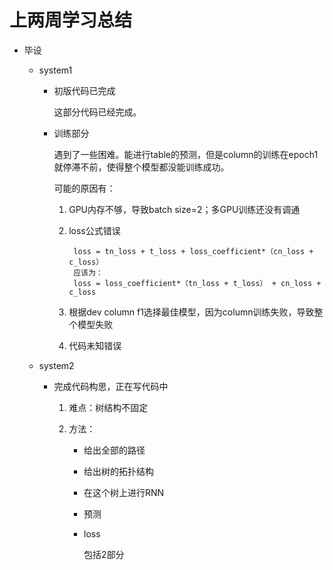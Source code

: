 # 上两周学习总结

* 毕设

  * system1
    * 初版代码已完成

      这部分代码已经完成。

    * 训练部分

      遇到了一些困难。能进行table的预测，但是column的训练在epoch1就停滞不前，使得整个模型都没能训练成功。

      可能的原因有：

      1. GPU内存不够，导致batch size=2；多GPU训练还没有调通

      2. loss公式错误

         ```
          loss = tn_loss + t_loss + loss_coefficient*（cn_loss + c_loss）
          应该为：
          loss = loss_coefficient*（tn_loss + t_loss） + cn_loss + c_loss
         ```

      3. 根据dev column f1选择最佳模型，因为column训练失败，导致整个模型失败
      4. 代码未知错误

  * system2

    * 完成代码构思，正在写代码中

      1. 难点：树结构不固定

      2. 方法：

         * 给出全部的路径

         * 给出树的拓扑结构

         * 在这个树上进行RNN

         * 预测

         * loss

           包括2部分
